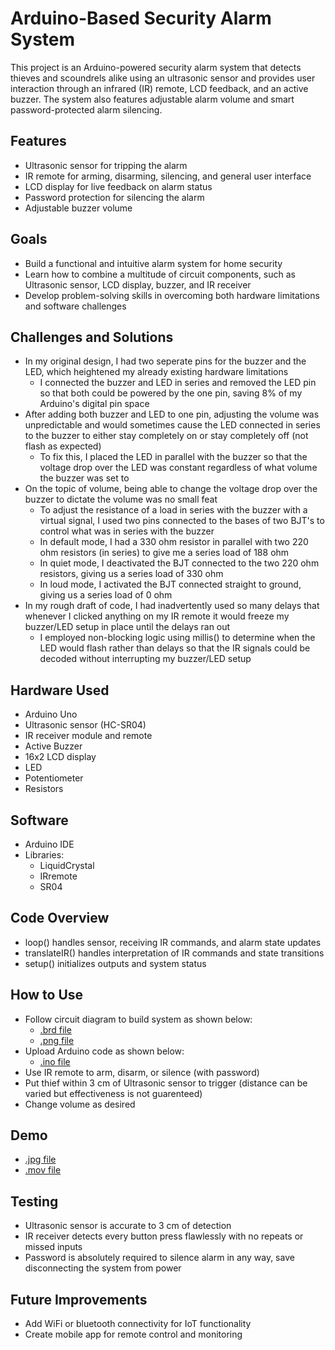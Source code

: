 # Arduino-Based Security Alarm System

This project is an Arduino-powered security alarm system that detects thieves and scoundrels alike using an ultrasonic sensor and provides user interaction through an infrared (IR) remote, LCD feedback, and an active buzzer. The system also features adjustable alarm volume and smart password-protected alarm silencing.

## Features
- Ultrasonic sensor for tripping the alarm
- IR remote for arming, disarming, silencing, and general user interface
- LCD display for live feedback on alarm status
- Password protection for silencing the alarm
- Adjustable buzzer volume

## Goals
- Build a functional and intuitive alarm system for home security
- Learn how to combine a multitude of circuit components, such as Ultrasonic sensor, LCD display, buzzer, and IR receiver
- Develop problem-solving skills in overcoming both hardware limitations and software challenges

## Challenges and Solutions
- In my original design, I had two seperate pins for the buzzer and the LED, which heightened my already existing hardware limitations
    - I connected the buzzer and LED in series and removed the LED pin so that both could be powered by the one pin, saving 8% of my Arduino's digital pin space 
- After adding both buzzer and LED to one pin, adjusting the volume was unpredictable and would sometimes cause the LED connected in series to the buzzer to either stay completely on or stay completely off (not flash as expected)
    - To fix this, I placed the LED in parallel with the buzzer so that the voltage drop over the LED was constant regardless of what volume the buzzer was set to
- On the topic of volume, being able to change the voltage drop over the buzzer to dictate the volume was no small feat
    - To adjust the resistance of a load in series with the buzzer with a virtual signal, I used two pins connected to the bases of two BJT's to control what was in series with the buzzer
    - In default mode, I had a 330 ohm resistor in parallel with two 220 ohm resistors (in series) to give me a series load of 188 ohm
    - In quiet mode, I deactivated the BJT connected to the two 220 ohm resistors, giving us a series load of 330 ohm
    - In loud mode, I activated the BJT connected straight to ground, giving us a series load of 0 ohm
- In my rough draft of code, I had inadvertently used so many delays that whenever I clicked anything on my IR remote it would freeze my buzzer/LED setup in place until the delays ran out
    - I employed non-blocking logic using millis() to determine when the LED would flash rather than delays so that the IR signals could be decoded without interrupting my buzzer/LED setup

## Hardware Used
- Arduino Uno
- Ultrasonic sensor (HC-SR04)
- IR receiver module and remote
- Active Buzzer
- 16x2 LCD display
- LED
- Potentiometer
- Resistors

## Software
- Arduino IDE
- Libraries:
    - LiquidCrystal
    - IRremote
    - SR04

## Code Overview
- loop() handles sensor, receiving IR commands, and alarm state updates
- translateIR() handles interpretation of IR commands and state transitions
- setup() initializes outputs and system status

## How to Use
- Follow circuit diagram to build system as shown below:
    - [.brd file](./security-alarm-system-diagram.brd)
    - [.png file](./security-alarm-system-screenshot.png)    
- Upload Arduino code as shown below:
    - [.ino file](./security-alarm-system-code.ino)
- Use IR remote to arm, disarm, or silence (with password)
- Put thief within 3 cm of Ultrasonic sensor to trigger (distance can be varied but effectiveness is not guarenteed)
- Change volume as desired

## Demo
- [.jpg file](./security-alarm-system-photo.jpg)
- [.mov file](./security-alarm-system-video.mov)

## Testing
- Ultrasonic sensor is accurate to 3 cm of detection
- IR receiver detects every button press flawlessly with no repeats or missed inputs
- Password is absolutely required to silence alarm in any way, save disconnecting the system from power

## Future Improvements
- Add WiFi or bluetooth connectivity for IoT functionality
- Create mobile app for remote control and monitoring
  

